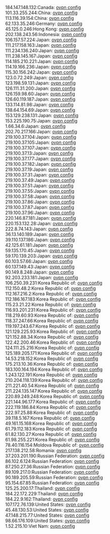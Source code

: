 184.147.148.132:Canada: [ovpn config](vpn/184_147_148_132.ovpn)  
101.33.255.244:China: [ovpn config](vpn/101_33_255_244.ovpn)  
113.116.39.154:China: [ovpn config](vpn/113_116_39_154.ovpn)  
62.133.35.246:Germany: [ovpn config](vpn/62_133_35_246.ovpn)  
45.125.0.246:Hong Kong: [ovpn config](vpn/45_125_0_246.ovpn)  
202.138.243.56:Indonesia: [ovpn config](vpn/202_138_243_56.ovpn)  
106.157.57.224:Japan: [ovpn config](vpn/106_157_57_224.ovpn)  
111.217.158.163:Japan: [ovpn config](vpn/111_217_158_163.ovpn)  
111.234.136.240:Japan: [ovpn config](vpn/111_234_136_240.ovpn)  
111.238.145.167:Japan: [ovpn config](vpn/111_238_145_167.ovpn)  
114.185.210.221:Japan: [ovpn config](vpn/114_185_210_221.ovpn)  
114.19.166.236:Japan: [ovpn config](vpn/114_19_166_236.ovpn)  
115.30.156.242:Japan: [ovpn config](vpn/115_30_156_242.ovpn)  
123.0.72.249:Japan: [ovpn config](vpn/123_0_72_249.ovpn)  
123.198.59.131:Japan: [ovpn config](vpn/123_198_59_131.ovpn)  
126.111.31.200:Japan: [ovpn config](vpn/126_111_31_200.ovpn)  
126.159.98.60:Japan: [ovpn config](vpn/126_159_98_60.ovpn)  
126.60.119.187:Japan: [ovpn config](vpn/126_60_119_187.ovpn)  
133.114.81.98:Japan: [ovpn config](vpn/133_114_81_98.ovpn)  
138.64.154.69:Japan: [ovpn config](vpn/138_64_154_69.ovpn)  
153.129.238.131:Japan: [ovpn config](vpn/153_129_238_131.ovpn)  
153.225.190.75:Japan: [ovpn config](vpn/153_225_190_75.ovpn)  
1.66.34.6:Japan: [ovpn config](vpn/1_66_34_6.ovpn)  
202.70.217.166:Japan: [ovpn config](vpn/202_70_217_166.ovpn)  
219.100.37.104:Japan: [ovpn config](vpn/219_100_37_104.ovpn)  
219.100.37.105:Japan: [ovpn config](vpn/219_100_37_105.ovpn)  
219.100.37.107:Japan: [ovpn config](vpn/219_100_37_107.ovpn)  
219.100.37.13:Japan: [ovpn config](vpn/219_100_37_13.ovpn)  
219.100.37.177:Japan: [ovpn config](vpn/219_100_37_177.ovpn)  
219.100.37.182:Japan: [ovpn config](vpn/219_100_37_182.ovpn)  
219.100.37.19:Japan: [ovpn config](vpn/219_100_37_19.ovpn)  
219.100.37.31:Japan: [ovpn config](vpn/219_100_37_31.ovpn)  
219.100.37.49:Japan: [ovpn config](vpn/219_100_37_49.ovpn)  
219.100.37.51:Japan: [ovpn config](vpn/219_100_37_51.ovpn)  
219.100.37.55:Japan: [ovpn config](vpn/219_100_37_55.ovpn)  
219.100.37.58:Japan: [ovpn config](vpn/219_100_37_58.ovpn)  
219.100.37.86:Japan: [ovpn config](vpn/219_100_37_86.ovpn)  
219.100.37.87:Japan: [ovpn config](vpn/219_100_37_87.ovpn)  
219.100.37.96:Japan: [ovpn config](vpn/219_100_37_96.ovpn)  
220.146.87.181:Japan: [ovpn config](vpn/220_146_87_181.ovpn)  
220.153.132.28:Japan: [ovpn config](vpn/220_153_132_28.ovpn)  
222.8.74.143:Japan: [ovpn config](vpn/222_8_74_143.ovpn)  
36.13.140.189:Japan: [ovpn config](vpn/36_13_140_189.ovpn)  
39.110.137.186:Japan: [ovpn config](vpn/39_110_137_186.ovpn)  
42.125.61.181:Japan: [ovpn config](vpn/42_125_61_181.ovpn)  
59.135.170.45:Japan: [ovpn config](vpn/59_135_170_45.ovpn)  
59.170.139.203:Japan: [ovpn config](vpn/59_170_139_203.ovpn)  
60.103.57.66:Japan: [ovpn config](vpn/60_103_57_66.ovpn)  
60.137.149.43:Japan: [ovpn config](vpn/60_137_149_43.ovpn)  
90.149.8.248:Japan: [ovpn config](vpn/90_149_8_248.ovpn)  
92.203.233.181:Japan: [ovpn config](vpn/92_203_233_181.ovpn)  
106.250.39.231:Korea Republic of: [ovpn config](vpn/106_250_39_231.ovpn)  
112.150.48.2:Korea Republic of: [ovpn config](vpn/112_150_48_2.ovpn)  
112.167.216.2:Korea Republic of: [ovpn config](vpn/112_167_216_2.ovpn)  
112.186.167.183:Korea Republic of: [ovpn config](vpn/112_186_167_183.ovpn)  
115.23.21.22:Korea Republic of: [ovpn config](vpn/115_23_21_22.ovpn)  
116.93.201.231:Korea Republic of: [ovpn config](vpn/116_93_201_231.ovpn)  
118.219.60.93:Korea Republic of: [ovpn config](vpn/118_219_60_93.ovpn)  
118.37.247.66:Korea Republic of: [ovpn config](vpn/118_37_247_66.ovpn)  
119.197.243.67:Korea Republic of: [ovpn config](vpn/119_197_243_67.ovpn)  
121.129.225.93:Korea Republic of: [ovpn config](vpn/121_129_225_93.ovpn)  
121.152.88.34:Korea Republic of: [ovpn config](vpn/121_152_88_34.ovpn)  
122.42.200.46:Korea Republic of: [ovpn config](vpn/122_42_200_46.ovpn)  
124.111.25.216:Korea Republic of: [ovpn config](vpn/124_111_25_216.ovpn)  
125.189.205.171:Korea Republic of: [ovpn config](vpn/125_189_205_171.ovpn)  
14.53.218.152:Korea Republic of: [ovpn config](vpn/14_53_218_152.ovpn)  
175.213.10.36:Korea Republic of: [ovpn config](vpn/175_213_10_36.ovpn)  
183.100.164.194:Korea Republic of: [ovpn config](vpn/183_100_164_194.ovpn)  
1.243.122.191:Korea Republic of: [ovpn config](vpn/1_243_122_191.ovpn)  
210.204.118.139:Korea Republic of: [ovpn config](vpn/210_204_118_139.ovpn)  
211.221.40.54:Korea Republic of: [ovpn config](vpn/211_221_40_54.ovpn)  
211.224.135.147:Korea Republic of: [ovpn config](vpn/211_224_135_147.ovpn)  
220.89.249.248:Korea Republic of: [ovpn config](vpn/220_89_249_248.ovpn)  
221.144.96.177:Korea Republic of: [ovpn config](vpn/221_144_96_177.ovpn)  
222.119.186.84:Korea Republic of: [ovpn config](vpn/222_119_186_84.ovpn)  
222.97.25.88:Korea Republic of: [ovpn config](vpn/222_97_25_88.ovpn)  
39.118.5.167:Korea Republic of: [ovpn config](vpn/39_118_5_167.ovpn)  
49.161.15.168:Korea Republic of: [ovpn config](vpn/49_161_15_168.ovpn)  
61.79.112.183:Korea Republic of: [ovpn config](vpn/61_79_112_183.ovpn)  
61.82.130.27:Korea Republic of: [ovpn config](vpn/61_82_130_27.ovpn)  
61.98.255.221:Korea Republic of: [ovpn config](vpn/61_98_255_221.ovpn)  
78.40.116.154:Moldova Republic of: [ovpn config](vpn/78_40_116_154.ovpn)  
217.138.212.58:Romania: [ovpn config](vpn/217_138_212_58.ovpn)  
37.203.201.190:Russian Federation: [ovpn config](vpn/37_203_201_190.ovpn)  
86.102.6.124:Russian Federation: [ovpn config](vpn/86_102_6_124.ovpn)  
87.250.27.36:Russian Federation: [ovpn config](vpn/87_250_27_36.ovpn)  
89.109.217.0:Russian Federation: [ovpn config](vpn/89_109_217_0.ovpn)  
90.189.205.59:Russian Federation: [ovpn config](vpn/90_189_205_59.ovpn)  
95.154.67.85:Russian Federation: [ovpn config](vpn/95_154_67_85.ovpn)  
125.25.200.17:Thailand: [ovpn config](vpn/125_25_200_17.ovpn)  
184.22.172.229:Thailand: [ovpn config](vpn/184_22_172_229.ovpn)  
184.22.9.162:Thailand: [ovpn config](vpn/184_22_9_162.ovpn)  
107.172.76.139:United States: [ovpn config](vpn/107_172_76_139.ovpn)  
45.48.130.53:United States: [ovpn config](vpn/45_48_130_53.ovpn)  
47.148.215.77:United States: [ovpn config](vpn/47_148_215_77.ovpn)  
98.66.176.109:United States: [ovpn config](vpn/98_66_176_109.ovpn)  
1.52.215.10:Viet Nam: [ovpn config](vpn/1_52_215_10.ovpn)  
